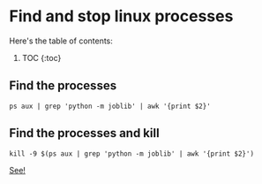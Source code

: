 # Find and stop linux processes

Here's the table of contents:

1. TOC
{:toc}

## Find the processes

```
ps aux | grep 'python -m joblib' | awk '{print $2}'
```

## Find the processes and kill

```
kill -9 $(ps aux | grep 'python -m joblib' | awk '{print $2}')
```

[See!](https://stackoverflow.com/a/3510850)
